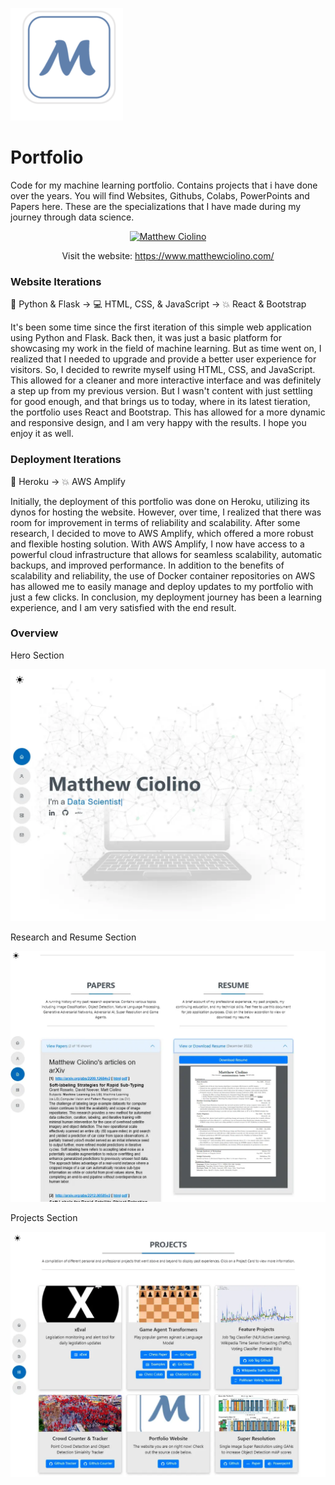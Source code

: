 ![](/public/assets/images/portfolio.webp)

# Portfolio

Code for my machine learning portfolio. Contains projects that i have done over the years. You will find Websites, Githubs, Colabs, PowerPoints and Papers here. These are the specializations that I have made during my journey through data science.

<center>

[![Matthew Ciolino](https://badgen.net/badge/Open-Matthew-Ciolino/Live/green?icon=terminal)](https://www.matthewciolino.com/)

Visit the website: https://www.matthewciolino.com/

</center>

### Website Iterations
🐍 Python & Flask → 💻 HTML, CSS, & JavaScript → 💥 React & Bootstrap 

 It's been some time since the first iteration of this simple web application using Python and Flask. Back then, it was just a basic platform for showcasing my work in the field of machine learning. But as time went on, I realized that I needed to upgrade and provide a better user experience for visitors. So, I decided to rewrite myself using HTML, CSS, and JavaScript. This allowed for a cleaner and more interactive interface and was definitely a step up from my previous version. But I wasn't content with just settling for good enough, and that brings us to today, where in its latest tieration, the portfolio uses React and Bootstrap. This has allowed for a more dynamic and responsive design, and I am very happy with the results. I hope you enjoy it as well.

### Deployment Iterations
🚀 Heroku → 💥 AWS Amplify 

Initially, the deployment of this portfolio was done on Heroku, utilizing its dynos for hosting the website. However, over time, I realized that there was room for improvement in terms of reliability and scalability. After some research, I decided to move to AWS Amplify, which offered a more robust and flexible hosting solution. With AWS Amplify, I now have access to a powerful cloud infrastructure that allows for seamless scalability, automatic backups, and improved performance. In addition to the benefits of scalability and reliability, the use of Docker container repositories on AWS has allowed me to easily manage and deploy updates to my portfolio with just a few clicks. In conclusion, my deployment journey has been a learning experience, and I am very satisfied with the end result.

### Overview

Hero Section

![](/public/assets/images/readme-hero.webp)

Research and Resume Section

![](/public/assets/images/readme-resume.webp)

Projects Section

![](/public/assets/images/readme-projects.webp)
